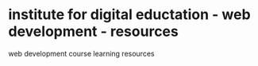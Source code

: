 # institute for digital eductation - web development - resources
web development course learning resources
